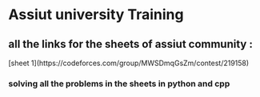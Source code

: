 <h1>Assiut university Training</h1>

<h2> all the links for the sheets of assiut community : </h2>
[sheet 1](https://codeforces.com/group/MWSDmqGsZm/contest/219158)

<h3>solving all the problems in the sheets in python and cpp</h3>


